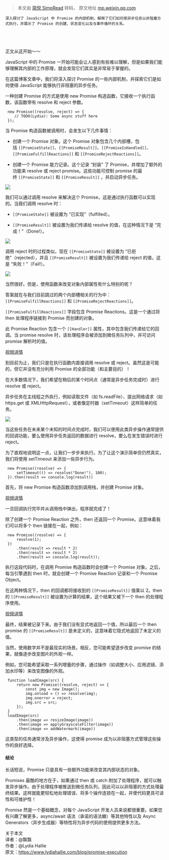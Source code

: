 > 本文由 [简悦 SimpRead](http://ksria.com/simpread/) 转码， 原文地址 [mp.weixin.qq.com](https://mp.weixin.qq.com/s/zCFUfCaAxCVn3poFtyZR0A)

```
深入探讨了 JavaScript 中 Promise 的内部机制，解释了它们如何使异步任务以非阻塞方式执行，并展示了 Promise 的创建、状态变化以及与事件循环的关系。





```

正文从这开始～～

JavaScript 中的 Promise 一开始可能会让人感到有些难以理解，但是如果我们能够理解其内部的工作原理，就会发现它们其实是非常易于掌握的。

在这篇博客文章中，我们将深入探讨 Promise 的一些内部机制，并探索它们是如何使得 JavaScript 能够执行非阻塞的异步任务。

一种创建 Promise 的方式是使用 new Promise 构造函数，它接收一个执行函数，该函数带有 resolve 和 reject 参数。

```
 new Promise((resolve, reject) => {
    // TODO(Lydia): Some async stuff here
 });

```

当 Promise 构造函数被调用时，会发生以下几件事情：

*   创建一个 Promise 对象。这个 Promise 对象包含几个内部槽，包括 `[[PromiseState]]`、`[[PromiseResult]]`、`[[PromiseIsHandled]]`、`[[PromiseFulfillReactions]]` 和 `[[PromiseRejectReactions]]`。
    
*   创建一个 Promise 能力记录。这个记录 “封装” 了 Promise，并增加了额外的功能来 resolve 或 reject promise。这些功能可控制 promise 的最终 `[[PromiseState]]` 和 `[[PromiseResult]]` ，并启动异步任务。
    

![](https://mmbiz.qpic.cn/sz_mmbiz_gif/meG6Vo0MevjRHibgYVAF4uAugU23Xib7vudFRM3LtsujMoIm9S1pg7LJajQkXRbySOH1gg0d7Rt84DRJJib3ScGrA/640?wx_fmt=gif&from=appmsg)

我们可以通过调用 resolve 来解决这个 Promise，这是通过执行函数可以实现的。当我们调用 resolve 时：

*   `[[PromiseState]]` 被设置为 “已实现”（fulfilled）。
    
*   `[[PromiseResult]]` 被设置为我们传递给 resolve 的值，在这种情况下是 “完成！”（Done!）。
    

![](https://mmbiz.qpic.cn/sz_mmbiz_gif/meG6Vo0MevjRHibgYVAF4uAugU23Xib7vudFRM3LtsujMoIm9S1pg7LJajQkXRbySOH1gg0d7Rt84DRJJib3ScGrA/640?wx_fmt=gif&from=appmsg)

调用 reject 时的过程类似，现在 `[[PromiseState]]` 被设置为 “已拒绝”（rejected），并且 `[[PromiseResult]]` 被设置为我们传递给 reject 的值，这是 “失败！”（Fail!）。

![](https://mmbiz.qpic.cn/sz_mmbiz_gif/meG6Vo0MevjRHibgYVAF4uAugU23Xib7vuHyF0Rtia1xJh1VnXdXA3obyf7nnzSTfFL5D0IQ7U65JtqKfyJzw3icsg/640?wx_fmt=gif&from=appmsg)

当然很好。但是，使用函数来改变对象内部属性有什么特别的呢？

答案就在与我们目前跳过的两个内部槽相关的行为中：`[[PromiseFulfillReactions]]` 和 `[[PromiseRejectReactions]]`。

`[[PromiseFulfillReactions]]` 字段包含 Promise Reactions。这是一个通过将 then 处理程序链接到 Promise 而创建的对象。

此 Promise Reaction 包含一个 `[[Handler]]` 属性，其中包含我们传递给它的回调。当 promise resolve 时，该处理程序会被添加到微任务队列中，并可访问 promise 解析时的值。

[视频详情](javascript:;)

到目前为止，我们只是在执行函数内直接调用 resolve 或 reject。虽然这是可能的，但它并没有充分利用 Promise 的全部功能（和主要目的）！

在大多数情况下，我们希望在稍后的某个时间点（通常是异步任务完成时）进行 resolve 或 reject。

异步任务在主线程之外执行，例如读取文件（如 fs.readFile）、提出网络请求（如 https.get 或 XMLHttpRequest），或者像定时器（setTimeout）这样简单的任务。

![](https://mmbiz.qpic.cn/sz_mmbiz_png/meG6Vo0MevjRHibgYVAF4uAugU23Xib7vuppJZ5BBf0VrFRbqicWBiaJtDicdiaI3g9EFuc9b4trTPXPy0BgVV3OhTYw/640?wx_fmt=png&from=appmsg)

当这些任务在未来某个未知的时间点完成时，我们可以使用此类异步操作通常提供的回调功能，要么使用异步任务返回的数据进行 resolve，要么在发生错误时进行 reject。

为了直观地说明这一点，让我们一步步来执行。为了让这个演示简单但仍然真实，我们将使用 setTimeout 来添加一些异步行为。

```
 new Promise((resolve) => {
     setTimeout(() => resolve("Done!"), 100);
 }).then(result => console.log(result))

```

首先，将 new Promise 构造函数添加到调用栈，并创建 Promise 对象。

[视频详情](javascript:;)

一旦回调执行完毕并从调用栈中弹出，程序就完成了！

除了创建一个 Promise Reaction 之外，then 还返回一个 Promise。这意味着我们可以将多个 then 链接在一起，例如：

```
 new Promise((resolve) => {
     resolve(1);
 })
     .then(result => result * 2)
     .then(result => result * 2)
     .then(result => console.log(result));

```

执行这段代码时，在调用 Promise 构造函数时会创建一个 Promise 对象。之后，每当引擎遇到 then 时，就会创建一个 Promise Reaction 记录和一个 Promise Object。

在这两种情况下，then 的回调都将接收到的 `[[PromiseResult]]` 值乘以 2。then 的 `[[PromiseResult]]` 被设置为计算的结果，这个结果又被下一个 then 的处理程序使用。

[视频详情](javascript:;)

最终，结果被记录下来。由于我们没有显式地返回一个值，所以最后一个 then promise 的 `[[PromiseResult]]` 是未定义的，这意味着它隐式地返回了未定义的值。

当然，使用数字并不是最现实的场景。相反，您可能希望逐步改变 promise 的结果，就像逐步改变图片的外观一样。

例如，您可能希望采取一系列增量的步骤，通过操作（如调整大小、应用滤镜、添加水印等）来改变图像的外观。

```
 function loadImage(src) {
     return new Promise((resolve, reject) => {
         const img = new Image();
         img.onload = () => resolve(img);
         img.onerror = reject;
         img.src = src;
     });
 }
 loadImage(src)
     .then(image => resizeImage(image))
     .then(image => applyGrayscaleFilter(image))
     .then(image => addWatermark(image))

```

这类型的任务通常涉及异步操作，这使得 promise 成为以非阻塞方式管理这些操作的良好选择。

#### 结论

长话短说，Promise 只是具有一些额外功能来改变其内部状态的对象。

Promises 最酷的地方在于，如果通过 then 或 catch 附加了处理程序，就可以触发异步操作。由于处理程序被推送到微任务队列，因此可以以非阻塞的方式处理最终结果。这样就能更轻松地处理错误、将多个操作连锁在一起，并使代码更具可读性和可维护性！

Promise 然是一个基础概念，对每个 JavaScript 开发人员来说都很重要。如果您有兴趣了解更多，async/await 语法（承诺的语法糖）等其他特性以及 Async Generators（异步生成器）等特性将为异步代码的使用提供更多方法。

关于本文  
译者：@飘飘  
作者：@Lydia Hallie  
原文：https://www.lydiahallie.com/blog/promise-execution
